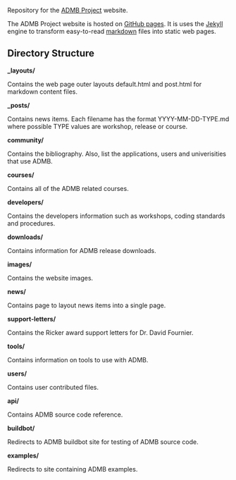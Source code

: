 Repository for the [ADMB Project](http://www.admb-project.org/) website.

The ADMB Project website is hosted on [GitHub pages](https://pages.github.com/).  It
is uses the [Jekyll](https://jekyllrb.com/) engine to transform easy-to-read
[markdown](https://guides.github.com/features/mastering-markdown/) files into static
web pages.


Directory Structure
-------------------

**_layouts/**

Contains the web page outer layouts default.html and post.html for markdown content files.

**_posts/**

Contains news items.  Each filename has the format YYYY-MM-DD-TYPE.md where possible TYPE values are workshop, release or course.

**community/**

Contains the bibliography.  Also, list the applications, users and univerisities that use ADMB.

**courses/**

Contains all of the ADMB related courses.

**developers/**

Contains the developers information such as workshops, coding standards and procedures.

**downloads/**

Contains information for ADMB release downloads.

**images/**

Contains the website images.

**news/**

Contains page to layout news items into a single page.

**support-letters/**

Contains the Ricker award support letters for Dr. David Fournier.

**tools/**

Contains information on tools to use with ADMB.

**users/**

Contains user contributed files.

**api/**

Contains ADMB source code reference.

**buildbot/**

Redirects to ADMB buildbot site for testing of ADMB source code.

**examples/**

Redirects to site containing ADMB examples.
